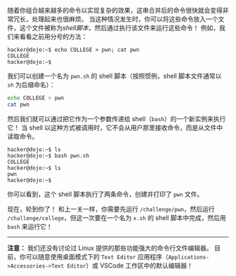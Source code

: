 随着你组合越来越多的命令以实现复杂的效果，这串合并后的命令很快就会变得非常冗长，处理起来也很麻烦。
当这种情况发生时，你可以将这些命令放入一个文件，这个文件被称为*shell脚本*，然后通过执行该文件来运行这些命令！
例如，我们来看看之前用分号的方法：

```console
hacker@dojo:~$ echo COLLEGE > pwn; cat pwn
COLLEGE
hacker@dojo:~$
```

我们可以创建一个名为 `pwn.sh` 的 shell 脚本（按照惯例，shell 脚本文件通常以 `sh` 为后缀命名）：

```sh
echo COLLEGE > pwn
cat pwn
```

然后我们就可以通过把它作为一个参数传递给 shell（`bash`）的一个新实例来执行它！
当 shell 以这种方式被调用时，它不会从用户那里接收命令，而是从文件中读取命令。

```console
hacker@dojo:~$ ls
hacker@dojo:~$ bash pwn.sh
COLLEGE
hacker@dojo:~$ ls
pwn
hacker@dojo:~$
```

你可以看到，这个 shell 脚本执行了两条命令，创建并打印了 `pwn` 文件。

现在，轮到你了！
和上一关一样，你需要先运行 `/challenge/pwn`，然后运行 `/challenge/college`，但这一次要在一个名为 `x.sh` 的 shell 脚本中完成，然后用 `bash` 来运行它！

---
**注意：** 我们还没有讨论过 Linux 提供的那些功能强大的命令行文件编辑器。
目前，你可以随意使用桌面模式下的 `Text Editor` 应用程序（`Applications->Accessories->Text Editor`）或 VSCode 工作区中的默认编辑器！
